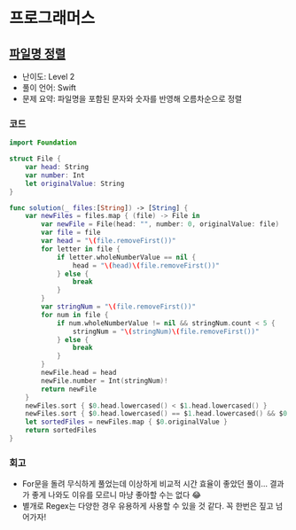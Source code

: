 # 프로그래머스

## [파일명 정렬](https://programmers.co.kr/learn/courses/30/lessons/17686)

* 난이도: Level 2
* 풀이 언어: Swift
* 문제 요약: 파일명을 포함된 문자와 숫자를 반영해 오름차순으로 정렬

### 코드

```swift
import Foundation

struct File {
    var head: String
    var number: Int
    let originalValue: String
}

func solution(_ files:[String]) -> [String] {
    var newFiles = files.map { (file) -> File in
        var newFile = File(head: "", number: 0, originalValue: file)
        var file = file
        var head = "\(file.removeFirst())"
        for letter in file {
            if letter.wholeNumberValue == nil {
                head = "\(head)\(file.removeFirst())"
            } else {
                break
            }
        }
        var stringNum = "\(file.removeFirst())"
        for num in file {
            if num.wholeNumberValue != nil && stringNum.count < 5 {
                stringNum = "\(stringNum)\(file.removeFirst())"
            } else {
                break
            }
        }
        newFile.head = head
        newFile.number = Int(stringNum)!
        return newFile
    }
    newFiles.sort { $0.head.lowercased() < $1.head.lowercased() }
    newFiles.sort { $0.head.lowercased() == $1.head.lowercased() && $0.number < $1.number }
    let sortedFiles = newFiles.map { $0.originalValue }
    return sortedFiles
}
```

### 회고

- For문을 돌려 무식하게 풀었는데 이상하게 비교적 시간 효율이 좋았던 풀이... 결과가 좋게 나와도 이유를 모르니 마냥 좋아할 수는 없다 😂
- 별개로 Regex는 다양한 경우 유용하게 사용할 수 있을 것 같다. 꼭 한번은 짚고 넘어가자!